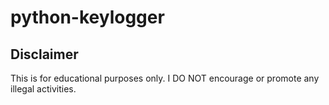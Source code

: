 # python-keylogger

## Disclaimer

This is for educational purposes only. I DO NOT encourage or promote any illegal activities.
